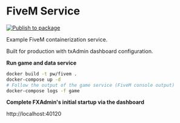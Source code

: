 # FiveM Service

[![Publish to package](https://github.com/purple-world/fivem-service/actions/workflows/publish.yml/badge.svg)](https://github.com/purple-world/fivem-service/actions/workflows/publish.yml)

Example FiveM containerization service.

Built for production with txAdmin dashboard configuration.

**Run game and data service**

```bash
docker build -t pw/fivem .
docker-compose up -d
# Follow the output of the game service (FiveM console output)
docker-compose logs -f game
```

**Complete FXAdmin's initial startup via the dashboard**

http://localhost:40120
